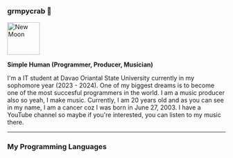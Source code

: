 ### grmpycrab 🦀

<img src="https://raw.githubusercontent.com/Tarikul-Islam-Anik/Telegram-Animated-Emojis/main/Animals%20and%20Nature/New%20Moon.webp" alt="New Moon" width="75" height="75" align-items = "center" />

**Simple Human (Programmer, Producer, Musician)**

I'm a IT student at Davao Oriantal State University currently in my sophomore year (2023 - 2024). One of my biggest dreams is to become one of the most succesful programmers in the world. I am a music producer also so yeah, I make music. Currently, I am 20 years old and as you can see in my name, I am a cancer coz I was born in June 27, 2003. I have a YouTube channel so maybe if you're interested, you can listen to my music there.

---
### My Programming Languages